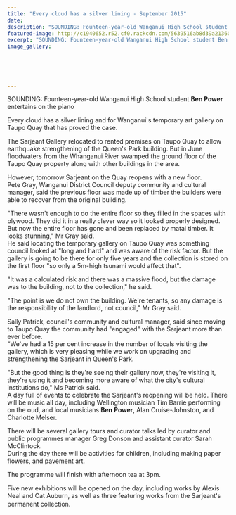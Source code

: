 ```yaml
---
title: "Every cloud has a silver lining - September 2015"
date: 
description: "SOUNDING: Founteen-year-old Wanganui High School student Ben Power entertains on the piano, Wanganui Chronicle article on 28/9/15..."
featured-image: http://c1940652.r52.cf0.rackcdn.com/5639516ab8d39a213600052c/Ben-Power-on-Piano,-gallery-Sept-2015.jpg
excerpt: "SOUNDING: Founteen-year-old Wanganui High School student Ben Power entertains on the piano, Wanganui Chronicle article on 28/9/15..."
image_gallery:
    
    
    
    
    
---
```


<p>SOUNDING: Founteen-year-old Wanganui High School student <strong>Ben Power</strong> entertains on the piano</p>
<p>Every cloud has a silver lining and for Wanganui's temporary art gallery on Taupo Quay that has proved the case.</p>
<p>The Sarjeant Gallery relocated to rented premises on Taupo Quay to allow earthquake strengthening of the Queen's Park building. But in June floodwaters from the Whanganui River swamped the ground floor of the Taupo Quay property along with other buildings in the area.</p>
<p>However, tomorrow Sarjeant on the Quay reopens with a new floor.<br /> Pete Gray, Wanganui District Council deputy community and cultural manager, said the previous floor was made up of timber the builders were able to recover from the original building.</p>
<p>"There wasn't enough to do the entire floor so they filled in the spaces with plywood. They did it in a really clever way so it looked properly designed. But now the entire floor has gone and been replaced by matai timber. It looks stunning," Mr Gray said.<br /> He said locating the temporary gallery on Taupo Quay was something council looked at "long and hard" and was aware of the risk factor. But the gallery is going to be there for only five years and the collection is stored on the first floor "so only a 5m-high tsunami would affect that".</p>
<p>"It was a calculated risk and there was a massive flood, but the damage was to the building, not to the collection," he said.</p>
<p>"The point is we do not own the building. We're tenants, so any damage is the responsibility of the landlord, not council," Mr Gray said.</p>
<p>Sally Patrick, council's community and cultural manager, said since moving to Taupo Quay the community had "engaged" with the Sarjeant more than ever before.<br /> "We've had a 15 per cent increase in the number of locals visiting the gallery, which is very pleasing while we work on upgrading and strengthening the Sarjeant in Queen's Park.</p>
<p>"But the good thing is they're seeing their gallery now, they're visiting it, they're using it and becoming more aware of what the city's cultural institutions do," Ms Patrick said.<br /> A day full of events to celebrate the Sarjeant's reopening will be held. There will be music all day, including Wellington musician Tim Barrie performing on the oud, and local musicians&nbsp;<strong>Ben</strong>&nbsp;<strong>Power</strong>, Alan Cruise-Johnston, and Charlotte Melser.</p>
<p>There will be several gallery tours and curator talks led by curator and public programmes manager Greg Donson and assistant curator Sarah McClintock.<br /> During the day there will be activities for children, including making paper flowers, and pavement art.</p>
<p>The programme will finish with afternoon tea at 3pm.</p>
<p>Five new exhibitions will be opened on the day, including works by Alexis Neal and Cat Auburn, as well as three featuring works from the Sarjeant's permanent collection.<span style="line-height: 1.5;">&nbsp;</span></p>

